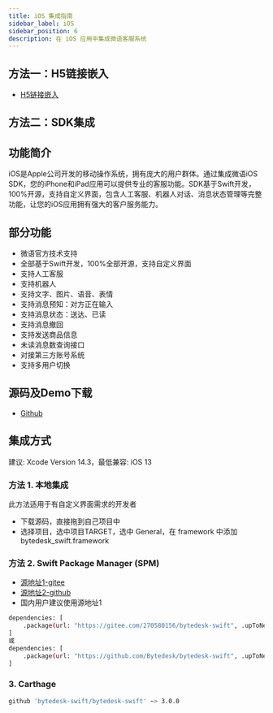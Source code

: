 ```yaml
---
title: iOS 集成指南
sidebar_label: iOS
sidebar_position: 6
description: 在 iOS 应用中集成微语客服系统
---
```


## 方法一：H5链接嵌入

- [H5链接嵌入](./web.md)

## 方法二：SDK集成

## 功能简介

iOS是Apple公司开发的移动操作系统，拥有庞大的用户群体。通过集成微语iOS SDK，您的iPhone和iPad应用可以提供专业的客服功能。SDK基于Swift开发，100%开源，支持自定义界面，包含人工客服、机器人对话、消息状态管理等完整功能，让您的iOS应用拥有强大的客户服务能力。

## 部分功能

- 微语官方技术支持
- 全部基于Swift开发，100%全部开源，支持自定义界面
- 支持人工客服
- 支持机器人
- 支持文字、图片、语音、表情
- 支持消息预知：对方正在输入
- 支持消息状态：送达、已读
- 支持消息撤回
- 支持发送商品信息
- 未读消息数查询接口
- 对接第三方账号系统
- 支持多用户切换

## 源码及Demo下载

- [Github](https://github.com/Bytedesk/bytedesk-swift)

## 集成方式

建议: Xcode Version 14.3，最低兼容: iOS 13

### 方法 1. 本地集成

此方法适用于有自定义界面需求的开发者

- 下载源码，直接拖到自己项目中
- 选择项目，选中项目TARGET，选中 General，在 framework 中添加 bytedesk_swift.framework

### 方法 2. Swift Package Manager (SPM)

- [源地址1-gitee](https://gitee.com/270580156/bytedesk-swift)
- [源地址2-github](https://github.com/Bytedesk/bytedesk-swift)
- 国内用户建议使用源地址1
  
```bash
dependencies: [
    .package(url: "https://gitee.com/270580156/bytedesk-swift", .upToNextMajor(from: "3.0.0"))
]
或
dependencies: [
    .package(url: "https://github.com/Bytedesk/bytedesk-swift", .upToNextMajor(from: "3.0.0"))
]
```

### 3. Carthage

```bash
github 'bytedesk-swift/bytedesk-swift' ~> 3.0.0
```
